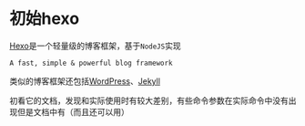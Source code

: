 # 初始hexo

[Hexo](https://hexo.io/)是一个轻量级的博客框架，基于`NodeJS`实现

    A fast, simple & powerful blog framework

类似的博客框架还包括[WordPress](https://wordpress.org/)、[Jekyll](https://jekyllrb.com/)

初看它的文档，发现和实际使用时有较大差别，有些命令参数在实际命令中没有出现但是文档中有（而且还可以用）